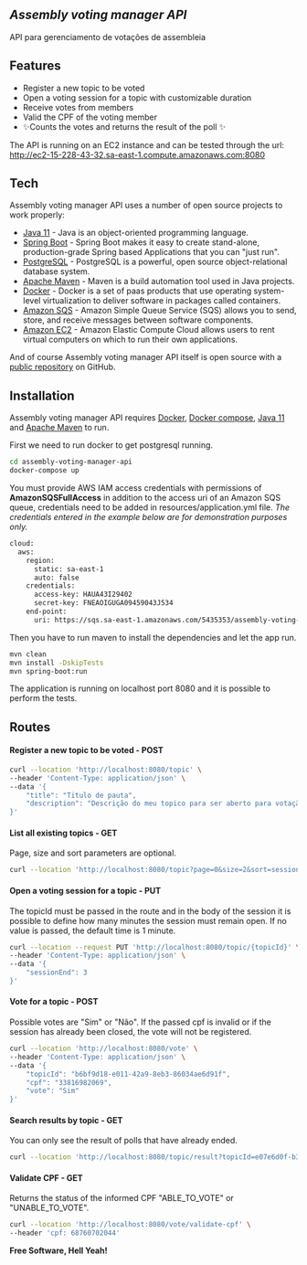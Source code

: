 ## _Assembly voting manager API_


API para gerenciamento de votações de assembleia


## Features


- Register a new topic to be voted
- Open a voting session for a topic with customizable duration
- Receive votes from members
- Valid the CPF of the voting member
- ✨Counts the votes and returns the result of the poll ✨

The API is running on an EC2 instance and can be tested through the url: http://ec2-15-228-43-32.sa-east-1.compute.amazonaws.com:8080 

## Tech

Assembly voting manager API uses a number of open source projects to work properly:

- [Java 11](https://www.java.com/pt-BR/) - Java is an object-oriented programming language.
- [Spring Boot](https://spring.io/projects/spring-boot) - Spring Boot makes it easy to create stand-alone, production-grade Spring based Applications that you can "just run".
- [PostgreSQL](https://www.postgresql.org/) - PostgreSQL is a powerful, open source object-relational database system.
- [Apache Maven](https://maven.apache.org/) - Maven is a build automation tool used in Java projects.
- [Docker](https://www.docker.com/) - Docker is a set of paas products that use operating system-level virtualization to deliver software in packages called containers.
- [Amazon SQS](https://aws.amazon.com/pt/sqs/) - Amazon Simple Queue Service (SQS) allows you to send, store, and receive messages between software components.
- [Amazon EC2](https://aws.amazon.com/pt/ec2/) - Amazon Elastic Compute Cloud allows users to rent virtual computers on which to run their own applications.


And of course Assembly voting manager API itself is open source with a [public repository](https://github.com/tscientist/assembly-voting-manager-api) on GitHub.

## Installation

Assembly voting manager API requires [Docker](https://www.docker.com/), [Docker compose](https://docs.docker.com/compose/), [Java 11](https://www.java.com/pt-BR/) and [Apache Maven](https://maven.apache.org/) to run.

First we need to run docker to get postgresql running.

```sh
cd assembly-voting-manager-api
docker-compose up
```

You must provide AWS IAM access credentials with permissions of **AmazonSQSFullAccess** in addition to the access uri of an Amazon SQS queue, credentials need to be added in resources/application.yml file. *The credentials entered in the example below are for demonstration purposes only.* 
```sh
cloud:
  aws:
    region:
      static: sa-east-1
      auto: false
    credentials:
      access-key: HAUA43I29402
      secret-key: FNEAOIGUGA09459043J534
    end-point:
      uri: https://sqs.sa-east-1.amazonaws.com/5435353/assembly-voting-manager-queue
```

Then you have to run maven to install the dependencies and let the app run.

```sh
mvn clean
mvn install -DskipTests
mvn spring-boot:run
```

The application is running on localhost port 8080 and it is possible to perform the tests.

## Routes

#### Register a new topic to be voted - POST

```sh
curl --location 'http://localhost:8080/topic' \
--header 'Content-Type: application/json' \
--data '{
    "title": "Titulo de pauta",
    "description": "Descrição do meu topico para ser aberto para votação"
}'
```

#### List all existing topics - GET
Page, size and sort parameters are optional.
```sh
curl --location 'http://localhost:8080/topic?page=0&size=2&sort=sessionEnd%2CASC'
```

#### Open a voting session for a topic - PUT 
The topicId must be passed in the route and in the body of the session it is possible to define how many minutes the session must remain open. If no value is passed, the default time is 1 minute.
```sh
curl --location --request PUT 'http://localhost:8080/topic/{topicId}' \
--header 'Content-Type: application/json' \
--data '{
    "sessionEnd": 3
}'
```

#### Vote for a topic - POST
Possible votes are "Sim" or "Não". If the passed cpf is invalid or if the session has already been closed, the vote will not be registered.

```sh
curl --location 'http://localhost:8080/vote' \
--header 'Content-Type: application/json' \
--data '{
    "topicId": "b6bf9d18-e011-42a9-8eb3-86034ae6d91f",
    "cpf": "33816982069",
    "vote": "Sim"
}'
```
#### Search results by topic - GET
You can only see the result of polls that have already ended.

```sh
curl --location 'http://localhost:8080/topic/result?topicId=e07e6d0f-b3c0-4df1-93dc-07c61ae05d6c'
```

#### Validate CPF - GET
Returns the status of the informed CPF "ABLE_TO_VOTE" or "UNABLE_TO_VOTE".
```sh
curl --location 'http://localhost:8080/vote/validate-cpf' \
--header 'cpf: 68760702044'
```

**Free Software, Hell Yeah!**



